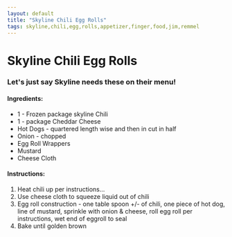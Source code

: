```yaml
---
layout: default
title: "Skyline Chili Egg Rolls"
tags: skyline,chili,egg,rolls,appetizer,finger,food,jim,remmel
---
```

# Skyline Chili Egg Rolls

### Let's just say Skyline needs these on their menu!

#### Ingredients:
- 1 - Frozen package skyline Chili
- 1 - package Cheddar Cheese
- Hot Dogs - quartered length wise and then in cut in half
- Onion - chopped
- Egg Roll Wrappers
- Mustard
- Cheese Cloth

#### Instructions:
1. Heat chili up per instructions...
2. Use cheese cloth to squeeze liquid out of chili
3. Egg roll construction - one table spoon +/- of chili, one piece of hot dog, line of mustard, sprinkle with onion & cheese, roll egg roll per instructions, wet end of eggroll to seal
4. Bake until golden brown
